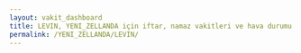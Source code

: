 ```yaml
---
layout: vakit_dashboard
title: LEVIN, YENI_ZELLANDA için iftar, namaz vakitleri ve hava durumu - ilçe/eyalet seç
permalink: /YENI_ZELLANDA/LEVIN/
---
```


<script type="text/javascript">
  var GLOBAL_COUNTRY = 'YENI_ZELLANDA';
  var GLOBAL_CITY = 'LEVIN';
  var GLOBAL_STATE = '';
  var lat = 72;
  var lon = 21;
</script>
